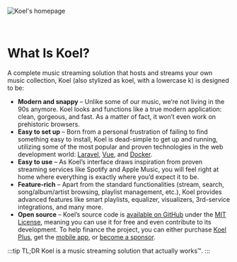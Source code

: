 ![Koel's homepage](../assets/img/home.webp)

<br>

# What Is Koel?

A complete music streaming solution that hosts and streams your own music collection, Koel (also stylized as koel, with a lowercase k) is designed to be:

* **Modern and snappy** – Unlike some of our music, we’re not living in the 90s anymore. Koel looks and functions like a true modern application: clean, gorgeous, and fast. As a matter of fact, it won’t even work on prehistoric browsers.
* **Easy to set up** – Born from a personal frustration of failing to find something easy to install, Koel is dead-simple to get up and running, utilizing some of the most popular and proven technologies in the web development world: [Laravel](https://laravel.com), [Vue](https://vuejs.org), and [Docker](https://www.docker.com/).
* **Easy to use** – As Koel’s interface draws inspiration from proven streaming services like Spotify and Apple Music, you will feel right at home where everything is exactly where you’d expect it to be.
* **Feature-rich** – Apart from the standard functionalities (stream, search, song/album/artist browsing, playlist management, etc.), Koel provides advanced features like smart playlists, equalizer, visualizers, 3rd-service integrations, and many more.
* **Open source** – Koel’s source code is [available on GitHub](https://github.com/koel/koel) under the [MIT License](https://opensource.org/license/mit), meaning you can use it for free and even contribute to its development. To help finance the project, you can either purchase [Koel Plus](/plus/what-is-koel-plus), get the [mobile app](/mobile-apps), or [become a sponsor](https://github.com/sponsors/phanan).

:::tip TL;DR
Koel is a music streaming solution that actually works™.
:::
